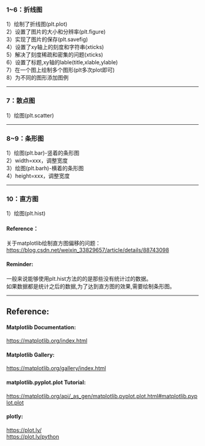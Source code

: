 ### 1~6：折线图

1）绘制了折线图(plt.plot)  
2）设置了图片的大小和分辨率(plt.figure)  
3）实现了图片的保存(plt.savefig)  
4）设置了xy轴上的刻度和字符串(xticks)  
5）解决了刻度稀疏和密集的问题(xticks)  
6）设置了标题,xy轴的lable(title,xlable,ylable)  
7）在一个图上绘制多个图形(plt多次plot即可)  
8）为不同的图形添加图例  

***    
### 7：散点图

1）绘图(plt.scatter)

***
### 8~9：条形图

1）绘图(plt.bar)-竖着的条形图  
2）width=xxx，调整宽度  
3）绘图(plt.barh)-横着的条形图  
4）height=xxx，调整宽度

***
### 10：直方图  
1）绘图(plt.hist)  
#### Reference：  
关于matplotlib绘制直方图偏移的问题：  
https://blog.csdn.net/weixin_33829657/article/details/88743098  
#### Reminder:  
一般来说能够使用plt.hist方法的的是那些没有统计过的数据。  
如果数据都是统计之后的数据,为了达到直方图的效果,需要绘制条形图。
***

## Reference:  
#### Matplotlib Documentation:  
https://matplotlib.org/index.html  
#### Matplotlib Gallery:  
https://matplotlib.org/gallery/index.html  
#### matplotlib.pyplot.plot Tutorial:  
https://matplotlib.org/api/_as_gen/matplotlib.pyplot.plot.html#matplotlib.pyplot.plot  

#### plotly:  
https://plot.ly/  
https://plot.ly/python  
